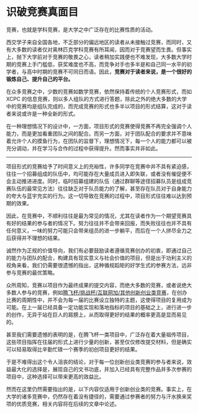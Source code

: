 # 识破竞赛真面目

竞赛，也就是学科竞赛，是大学之中广泛存在的比赛性质的活动。

西交学子来自全国各地，不乏部分的偏远地区的读者从未接触过竞赛，而同时，又有大多数的读者仅对奥林匹克学科竞赛有所耳闻，因而对于竞赛望而生畏。但事实上，抛下大学前对于竞赛的敬畏之心，读者稍加实践便也不难发现，大多数大学时期的竞赛上手门槛低，获奖难度也不高，而竞争对手也多半是和自己同一水平的初学者，与高中时期的竞赛不可同日而语。因此，**竞赛对于读者来说，是一个很好的锻炼自己、提升自己的平台。**

在众多竞赛之中，少数的竞赛如数学竞赛，依然保持着传统的个人竞赛形式，而如 XCPC 的信息竞赛，则以多人组队的方式进行答题，除此之外的绝大多数的大学中的竞赛均是组队完成的，而完成竞赛的形式也多半以项目的形式结算，这对于读者来说或许是一种全新的形式。

在一种理想情况下的设计中，一方面，项目形式的竞赛使得竞赛不再完全强调个人能力，而是更加看重团队之间的配合。而另一方面，对于团队配合的要求并不意味着允许个人的摸鱼行为，在团队的监督下，理想情况下，每一个人的能力都可以被充分调动，并在学习与合作的过程中获得提升。然而事实并非如此。

---

项目形式的竞赛给予了时间意义上的充裕性，许多同学在竞赛中并不具有紧迫感，往往一个招募组成的队伍中，均可能存在大量成员进入即失联，或者没有催促便不会主动推进进度。同时，临时招募组建的队伍（通过群聊等途径招募队员是组成竞赛队伍的最常见方法）往往缺乏对于队员能力的了解，甚至存在队员对于自身能力的夸大与蓝宇充实的行为。这一切导致在竞赛的过程中，项目形式往往难以达到预期的效果。

因此，在竞赛中，不顺利往往是最为常见的情况，尤其在读者作为一个期望竞赛具有好的结果的参与者的情况下。努力往往并不会带来回报，而失败往往也并不具有任何意义，一味的努力可能只会带来组员的进一步躺平，而后在一个人拼尽全力之后获得并不理想的结果。

诚然作为正规的价值导向，我们有必要鼓励读者遵循竞赛创办的初衷，即通过自己的能力与团队的配合，构建具有现实意义与社会价值的项目，但是出于功利主义的视角来看，我们仍需要很遗憾的指出，这种循规蹈矩的好学生式的参赛方法，远非参与竞赛的最优策略。

众所周知，竞赛以项目作为最终成果的提交内容，而绝大多数的竞赛，或者说绝大多数人参与的竞赛，例如<u>腾飞杯/挑战杯/互联网加/其他创新创业类竞赛</u>，在创办比赛的周期性中，并不会为每一届的比赛设立独特的主题，这使得项目的复用成为可能。在上一届已经具备一定功能实现和落地指标的项目的基础之上，进行进一步的创作，无异于站在巨人的肩膀上，从而取得更好的结果的概率更高是显而易见的。

甚至我们需要遗憾的表明的是，在腾飞杯一类项目中，广泛存在着大量祖传项目，这些项目指挥在往届的形式上进行少量的创新，甚至仅仅修改提交材料，但是确实可以轻易取得比辛勤忙碌一个赛季的初创项目更好的结果。

于是不难得出这个令人沮丧的结论，对于每一位创新创业类竞赛的参与者来说，效益最大化的选择是，展现自己的文书功底，并加入已经具有完整作品并多次参赛的项目中，这种选择可以带来更高的效益比。

然而在这里仍然需要指出的是，以下内容仅适用于创新创业类的竞赛。事实上，在大学的诸多竞赛中，仍然存在着没有捷径的，需要通过参赛者的努力与汗水换来奖项的优质竞赛，相关内容将在后续的文章中论述。